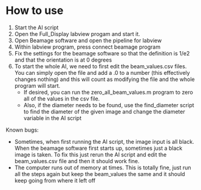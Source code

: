 ﻿# How to use
 
 1) Start the AI script
 2) Open the Full_Display labview progam and start it.
 3) Open Beamage software and open the pipeline for labview
 4) Within labview program, press connect beamage program 
 5) Fix the settings for the beamage software so that the definition is 1/e2 and that the orientation is at 0 degrees
 6) To start the whole AI, we need to first edit the beam_values.csv files. You can simply open the file and add a .0 to a number (this effectively changes nothing) and this will count as modifying the file and the whole program will start.
    - If desired, you can run the zero_all_beam_values.m program to zero all of the values in the csv file.
    - Also, if the diameter needs to be found, use the find_diameter script to find the diameter of the given image and change the diameter variable in the AI script
  
Known bugs: 
- Sometimes, when first running the AI script, the image input is all black. When the beamage software first starts up, sometimes just a black image is taken. To fix this just rerun the AI script and edit the beam_values.csv file and then it should work fine.
- The computer runs out of memory at times. This is totally fine, just run all the steps again but keep the beam_values the same and it should keep going from where it left off

    

